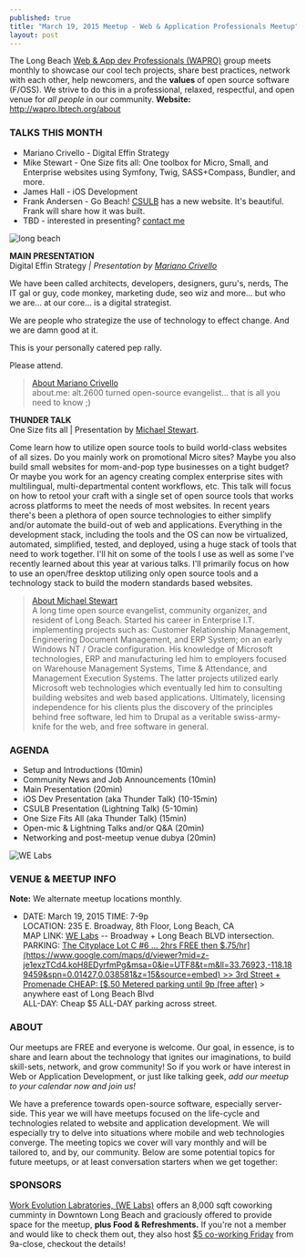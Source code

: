 ```yaml
---
published: true
title: "March 19, 2015 Meetup - Web & Application Professionals Meetup"
layout: post
---
```


The Long Beach [Web & App dev Professionals (WAPRO)](http://wapro.lbtech.org) group meets monthly to showcase our cool tech projects, share best practices, network with each other, help newcomers, and the **values** of open source software (F/OSS).  We strive to do this in a professional, relaxed, respectful, and open venue for _all people_ in our community.  **Website:** http://wapro.lbtech.org/about

### TALKS THIS MONTH
* Mariano Crivello - Digital Effin Strategy  
* Mike Stewart - One Size fits all: One toolbox for Micro, Small, and Enterprise websites using Symfony, Twig, SASS+Compass, Bundler, and more.
* James Hall - iOS Development
* Frank Andersen - Go Beach!  [CSULB](http://csulb.edu) has a new website. It's beautiful.  Frank will share how it was built.
* TBD - interested in presenting?  [contact me](/about)

![long beach](http://www.ccpe.csulb.edu/ali/Images/spImages/Featured_Items_128_2889_Rainbow_Harbor_revised-by_Bob_Maguglin2.jpg)  

**MAIN PRESENTATION**  
Digital Effin Strategy _|  Presentation by [Mariano Crivello](https://twitter.com/MarianoCrivello)_  

We have been called architects, developers, designers, guru's, nerds, The IT gal or guy, code monkey, marketing dude, seo wiz and more...   but who we are...  at our core...  is a digital strategist.

We are people who strategize the use of technology to effect change. And we are damn good at it.  

This is your personally catered pep rally.  

Please attend.  

> [About Mariano Crivello](https://twitter.com/MarianoCrivello)  
> about.me: alt.2600 turned open-source evangelist... that is all you need to know ;)


**THUNDER TALK**  
One Size fits all | Presentation by [Michael Stewart](https://twitter.com/MediaDoneRight.com).

Come learn how to utilize open source tools to build world-class websites of all sizes. Do you mainly work on promotional Micro sites? Maybe you also build small websites for mom-and-pop type businesses on a tight budget? Or maybe you work for an agency creating complex enterprise sites with multilingual, multi-departmental content workflows, etc. This talk will focus on how to retool your craft with a single set of open source tools that works across platforms to meet the needs of most websites. In recent years there's been a plethora of open source technologies to either simplify and/or automate the build-out of web and applications. Everything in the development stack, including the tools and the OS can now be virtualized, automated, simplified, tested, and deployed, using a huge stack of tools that need to work together. I'll hit on some of the tools I use as well as some I've recently learned about this year at various talks. I'll primarily focus on how to use an open/free desktop utilizing only open source tools and a technology stack to build the modern standards based websites.

> [About Michael Stewart](https://twitter.com/MediaDoneRight)  
> A long time open source evangelist, community organizer, and resident of Long Beach. Started his career in Enterprise  I.T. implementing projects such as: Customer Relationship Management, Engineering Document Management, and  ERP System; on an early Windows NT / Oracle configuration. His knowledge of Microsoft technologies, ERP and manufacturing led him to employers focused on Warehouse Management Systems, Time & Attendance, and Management Execution Systems. The latter projects utilized early Microsoft web technologies which eventually led him to consulting building websites and web based applications. Ultimately, licensing independence for his clients plus the discovery of the principles behind free software, led him to Drupal as a veritable swiss-army-knife for the web, and free software in general.  

### AGENDA  
- Setup and Introductions (10min)
- Community News and Job Announcements (10min)
- Main Presentation (20min)
- iOS Dev Presentation (aka Thunder Talk) (10-15min)
- CSULB Presentation (Lightning Talk) (5-10min)
- One Size Fits All (aka Thunder Talk) (15min)
- Open-mic & Lightning Talks and/or Q&A (20min)
- Networking and post-meetup venue dubya (20min)


![WE Labs](http://i.imgur.com/vpr167t.jpg?delhash=xBpk70Sgvmr8ZCF)


### VENUE & MEETUP INFO  
**Note:** We alternate meetup locations monthly.  
- DATE:  March 19, 2015
TIME: 7-9p  
LOCATION:  235 E. Broadway, 8th Floor, Long Beach, CA  
MAP LINK: [WE Labs](http://www.welabs.us/contact) -- Broadway + Long Beach BLVD intersection.  
PARKING: [The Cityplace Lot C #6 ... 2hrs FREE then $.75/hr](https://www.google.com/maps/d/viewer?mid=z-je1exzTCd4.koH8EDyrfmPg&msa=0&ie=UTF8&t=m&ll=33.76923,-118.189459&spn=0.01427,0.038581&z=15&source=embed) >> 3rd Street + Promenade  
CHEAP: [$.50 Metered parking until 9p (free after)](http://www.downtownlongbeach.org/parking) > anywhere east of Long Beach Blvd  
ALL-DAY: Cheap $5 ALL-DAY parking across street.  


### ABOUT  
Our meetups are FREE and everyone is welcome.  Our goal, in essence, is to share and learn about the technology that ignites our imaginations, to build   skill-sets, network, and grow  community!  So if you work or have interest in Web or Application Development, or just like talking geek, _add our meetup to your calendar now and join us!_

We have a preference towards open-source software, especially server-side.  This year we will have meetups focused on the life-cycle and technologies related to website and application development.  We will especially try to delve into situations where mobile and web technologies converge.  The meeting topics we cover will vary monthly and will be tailored to, and by, our community.  Below are some potential topics for future meetups, or at least conversation starters when we get together:





### SPONSORS  

[Work Evolution Labratories, (WE Labs)](http://welabs.us) offers an 8,000 sqft coworking cumminty in Downtown Long Beach and graciously offered to provide space for the meetup, **plus Food & Refreshments.**  If you're not a member and would like to check them out, they also host [$5 co-working Friday](http://www.welabs.us/events/eventdetail/962/-/5-friday) from 9a-close, checkout the details!  
